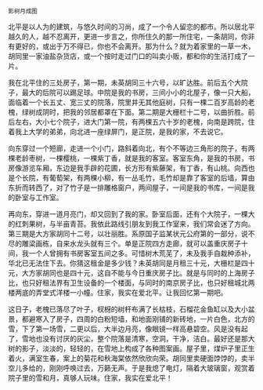     影树月成图 

   北平是以人为的建筑，与悠久时间的习尚，成了一个令人留恋的都市。所以居北平越久的人，越不忍离开，更进一步言之，你所住久的那一所住宅，一条胡同，你非有更好的，或出于万不得已，你也不会离开。那为什么？就为着家里的一草一木，胡同里一家油盐杂货店，或一个按时走过门口的叫卖小贩，都和你的生活打成了一片。

   我在北平住的三处房子，第一期，未英胡同三十六号，以旷达胜。前后五个大院子，最大的后院可以踢足球。中院是我的书房，三间小小的北屋子，像一只大船，面临着一个长五丈、宽三丈的院落，院里并无其他庭树，只有一棵二百岁高龄的老槐，绿树成阴时，把我的邻居都罩在下面。第二期是大栅栏十二号，以曲折胜。前后左右，大小七个院子，进大门第一院，有两棵五六十岁的老槐，向南是跨院，住着我上大学的弟弟，向北进一座绿屏门，是正院，是我的家，不去说它。

   向东穿过一个短廊，走进一个小门，路斜着向北，有个不等边三角形的院子，有两棵老龄枣树，一棵樱桃，一棵紫丁香，就是我的客室。客室东角，是我的书房，书房像游览车厢，东边是我手辟的花圃，长方形有紫藤架，有丁香，有山桃。向西也是个长院，有葡萄架，有两棵小柳，有一丛毛竹，毛竹却是靠了客室的后墙，算由东折而转西了，对了竹子是一排雕格窗户，两间屋子，一间是我的书库，一间是我的卧室与工作室。

   再向东，穿进一道月亮门，却又回到了我的家。卧室后面，还有个大院子，一棵大的红刺果树，与半亩青苔。我依此路线引朋友到我工作室来，我们常会迷了方向。第三期是大方家胡同十二号，以壮丽胜。系原国子监某状元公府第的一部分，说不尽的雕梁画栋，自来水龙头就有三个。单是正院四方走廊，就可以盖重庆房子十间，我一个人曾拥有书房客室五间之多。可惜树木荒芜了，未及我手自栽种添补，华北已无法住下去。你猜这租金是多少钱？未英胡同是月租三十元，大栅栏是四十元，大方家胡同也是四十元，这自不能与今日重庆房子比。就是与同时的上海房子比，也只好租法界有卫生设备的一个楼面，与同时的南京房子比，也只好租城北两楼两底的弄堂式洋楼一小幢。住家，我实在爱北平。让我回忆第一期吧。

   这日子，老槐已落尽了叶子，杈枒的树杆布满了长枯枝，石榴花金鱼缸以及大小盆景，都避寒入了房子，四周的白粉短墙，和地面刚铺的新砖地，一片白色，北方的雪，下了第一场雪，二更以后，大半边月亮，像眼镜一样高悬碧空。风是没有起了，雪地也没有讨厌的灰尘，整个院落是清寒，空洞，干净，洁白。最好还是那大树的影子，淡淡的，轻轻的，在雪地上构成了各种图案画。屋子里，煤炉子里正生着火，满室生春，案上的菊花和秋海棠依然欣欣向荣。胡同里卖硬面饽饽的，卖半空儿多给的，刚刚呼唤过去，万籁无声。于是我熄了电灯，隔着大玻璃窗，观赏着院子里的雪和月，真够人玩味。住家，我实在爱北平！

